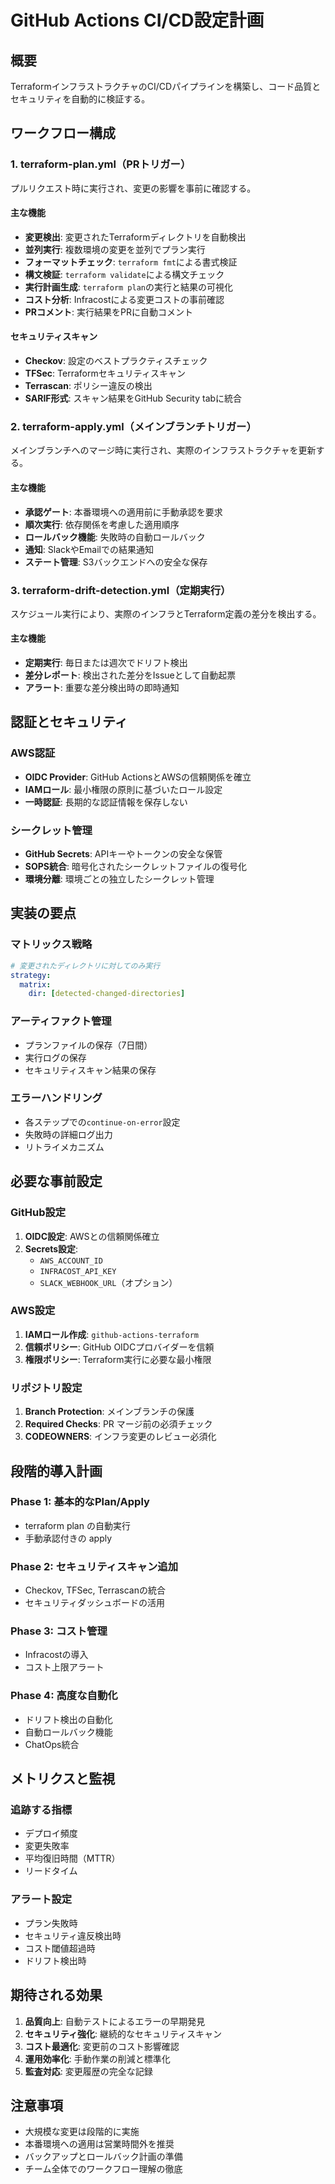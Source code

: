 # GitHub Actions CI/CD設定計画

## 概要
TerraformインフラストラクチャのCI/CDパイプラインを構築し、コード品質とセキュリティを自動的に検証する。

## ワークフロー構成

### 1. terraform-plan.yml（PRトリガー）
プルリクエスト時に実行され、変更の影響を事前に確認する。

#### 主な機能
- **変更検出**: 変更されたTerraformディレクトリを自動検出
- **並列実行**: 複数環境の変更を並列でプラン実行
- **フォーマットチェック**: `terraform fmt`による書式検証
- **構文検証**: `terraform validate`による構文チェック
- **実行計画生成**: `terraform plan`の実行と結果の可視化
- **コスト分析**: Infracostによる変更コストの事前確認
- **PRコメント**: 実行結果をPRに自動コメント

#### セキュリティスキャン
- **Checkov**: 設定のベストプラクティスチェック
- **TFSec**: Terraformセキュリティスキャン
- **Terrascan**: ポリシー違反の検出
- **SARIF形式**: スキャン結果をGitHub Security tabに統合

### 2. terraform-apply.yml（メインブランチトリガー）
メインブランチへのマージ時に実行され、実際のインフラストラクチャを更新する。

#### 主な機能
- **承認ゲート**: 本番環境への適用前に手動承認を要求
- **順次実行**: 依存関係を考慮した適用順序
- **ロールバック機能**: 失敗時の自動ロールバック
- **通知**: SlackやEmailでの結果通知
- **ステート管理**: S3バックエンドへの安全な保存

### 3. terraform-drift-detection.yml（定期実行）
スケジュール実行により、実際のインフラとTerraform定義の差分を検出する。

#### 主な機能
- **定期実行**: 毎日または週次でドリフト検出
- **差分レポート**: 検出された差分をIssueとして自動起票
- **アラート**: 重要な差分検出時の即時通知

## 認証とセキュリティ

### AWS認証
- **OIDC Provider**: GitHub ActionsとAWSの信頼関係を確立
- **IAMロール**: 最小権限の原則に基づいたロール設定
- **一時認証**: 長期的な認証情報を保存しない

### シークレット管理
- **GitHub Secrets**: APIキーやトークンの安全な保管
- **SOPS統合**: 暗号化されたシークレットファイルの復号化
- **環境分離**: 環境ごとの独立したシークレット管理

## 実装の要点

### マトリックス戦略
```yaml
# 変更されたディレクトリに対してのみ実行
strategy:
  matrix:
    dir: [detected-changed-directories]
```

### アーティファクト管理
- プランファイルの保存（7日間）
- 実行ログの保存
- セキュリティスキャン結果の保存

### エラーハンドリング
- 各ステップでの`continue-on-error`設定
- 失敗時の詳細ログ出力
- リトライメカニズム

## 必要な事前設定

### GitHub設定
1. **OIDC設定**: AWSとの信頼関係確立
2. **Secrets設定**:
   - `AWS_ACCOUNT_ID`
   - `INFRACOST_API_KEY`
   - `SLACK_WEBHOOK_URL`（オプション）

### AWS設定
1. **IAMロール作成**: `github-actions-terraform`
2. **信頼ポリシー**: GitHub OIDCプロバイダーを信頼
3. **権限ポリシー**: Terraform実行に必要な最小権限

### リポジトリ設定
1. **Branch Protection**: メインブランチの保護
2. **Required Checks**: PR マージ前の必須チェック
3. **CODEOWNERS**: インフラ変更のレビュー必須化

## 段階的導入計画

### Phase 1: 基本的なPlan/Apply
- terraform plan の自動実行
- 手動承認付きの apply

### Phase 2: セキュリティスキャン追加
- Checkov, TFSec, Terrascanの統合
- セキュリティダッシュボードの活用

### Phase 3: コスト管理
- Infracostの導入
- コスト上限アラート

### Phase 4: 高度な自動化
- ドリフト検出の自動化
- 自動ロールバック機能
- ChatOps統合

## メトリクスと監視

### 追跡する指標
- デプロイ頻度
- 変更失敗率
- 平均復旧時間（MTTR）
- リードタイム

### アラート設定
- プラン失敗時
- セキュリティ違反検出時
- コスト閾値超過時
- ドリフト検出時

## 期待される効果

1. **品質向上**: 自動テストによるエラーの早期発見
2. **セキュリティ強化**: 継続的なセキュリティスキャン
3. **コスト最適化**: 変更前のコスト影響確認
4. **運用効率化**: 手動作業の削減と標準化
5. **監査対応**: 変更履歴の完全な記録

## 注意事項

- 大規模な変更は段階的に実施
- 本番環境への適用は営業時間外を推奨
- バックアップとロールバック計画の準備
- チーム全体でのワークフロー理解の徹底